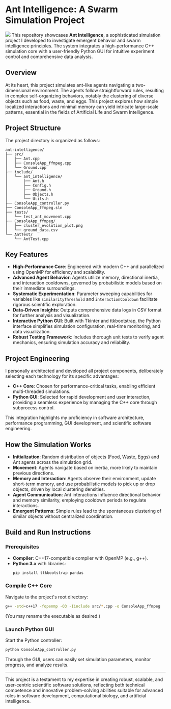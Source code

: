 # Ant Intelligence: A Swarm Simulation Project
![](/images/and_working.gif)
This repository showcases **Ant Intelligence**, a sophisticated simulation project I developed to investigate emergent behavior and swarm intelligence principles. The system integrates a high-performance C++ simulation core with a user-friendly Python GUI for intuitive experiment control and comprehensive data analysis.

## Overview

At its heart, this project simulates ant-like agents navigating a two-dimensional environment. The agents follow straightforward rules, resulting in complex self-organizing behaviors, notably the clustering of diverse objects such as food, waste, and eggs. This project explores how simple localized interactions and minimal memory can yield intricate large-scale patterns, essential in the fields of Artificial Life and Swarm Intelligence.

## Project Structure

The project directory is organized as follows:

```
ant-intelligence/
├── src/
│   ├── Ant.cpp
│   ├── ConsoleApp_ffmpeg.cpp
│   └── Ground.cpp
├── include/
│   └── ant_intelligence/
│       ├── Ant.h
│       ├── Config.h
│       ├── Ground.h
│       ├── Objects.h
│       └── Utils.h
├── ConsoleApp_controller.py
├── ConsoleApp_ffmpeg.sln
├── tests/
│   └── test_ant_movement.cpp
├── ConsoleApp_ffmpeg/
│   ├── cluster_evolution_plot.png
│   └── ground_data.csv
└── AntTest/
    └── AntTest.cpp
```

## Key Features

- **High-Performance Core**: Engineered with modern C++ and parallelized using OpenMP for efficiency and scalability.
- **Advanced Agent Behavior**: Agents utilize memory, directional inertia, and interaction cooldowns, governed by probabilistic models based on their immediate surroundings.
- **Systematic Experimentation**: Parameter sweeping capabilities for variables like `similarityThreshold` and `interactionCooldown` facilitate rigorous scientific exploration.
- **Data-Driven Insights**: Outputs comprehensive data logs in CSV format for further analysis and visualization.
- **Interactive Python GUI**: Built with Tkinter and ttkbootstrap, the Python interface simplifies simulation configuration, real-time monitoring, and data visualization.
- **Robust Testing Framework**: Includes thorough unit tests to verify agent mechanics, ensuring simulation accuracy and reliability.

## Project Engineering

I personally architected and developed all project components, deliberately selecting each technology for its specific advantages:

- **C++ Core**: Chosen for performance-critical tasks, enabling efficient multi-threaded simulations.
- **Python GUI**: Selected for rapid development and user interaction, providing a seamless experience by managing the C++ core through subprocess control.

This integration highlights my proficiency in software architecture, performance programming, GUI development, and scientific software engineering.

## How the Simulation Works

- **Initialization**: Random distribution of objects (Food, Waste, Eggs) and Ant agents across the simulation grid.
- **Movement**: Agents navigate based on inertia, more likely to maintain previous directions.
- **Memory and Interaction**: Agents observe their environment, update short-term memory, and use probabilistic models to pick up or drop objects, driven by local clustering densities.
- **Agent Communication**: Ant interactions influence directional behavior and memory similarity, employing cooldown periods to regulate interactions.
- **Emergent Patterns**: Simple rules lead to the spontaneous clustering of similar objects without centralized coordination.

## Build and Run Instructions

### Prerequisites

- **Compiler**: C++17-compatible compiler with OpenMP (e.g., g++).
- **Python 3.x** with libraries:
  ```bash
  pip install ttkbootstrap pandas
  ```

### Compile C++ Core

Navigate to the project's root directory:

```bash
g++ -std=c++17 -fopenmp -O3 -Iinclude src/*.cpp -o ConsoleApp_ffmpeg
```

(You may rename the executable as desired.)

### Launch Python GUI

Start the Python controller:

```bash
python ConsoleApp_controller.py
```

Through the GUI, users can easily set simulation parameters, monitor progress, and analyze results.

---

This project is a testament to my expertise in creating robust, scalable, and user-centric scientific software solutions, reflecting both technical competence and innovative problem-solving abilities suitable for advanced roles in software development, computational biology, and artificial intelligence.

